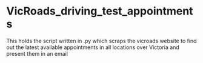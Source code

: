 # VicRoads_driving_test_appointments
This holds the script written in .py which scraps the vicroads website to find out the latest available appointments in all locations over Victoria and present them in an email
